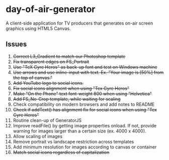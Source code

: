 # day-of-air-generator
A client-side application for TV producers that generates on-air screen graphics using HTML5 Canvas.

## Issues
1. ~~Correct L3_Gradient to match our Photoshop template~~
2. ~~Fix transparent edges on FS_Portrait~~
3. ~~Use "TeX Gyre Heros" as back-up font and test on Windows machine~~
4. ~~Use arrows and use inline-input with text. Ex. "Your image is [50%] from the top of canvas."~~
5. ~~Add YouTube logo to social icons.~~
6. ~~Fix social icons alignment when using "Tex Gyre Heros"~~
7. ~~Make "On the Phone" text font-weight 800 when using "Helvetica"~~
8. ~~Add FS_No-Crop template, while waiting for scaling~~
9. Check compatibility on modern browsers and add notes to README
10. ~~Check if addText() has alignment fix for social icons when using "Tex Gyre Heros"~~
11. Routine clean-up of GeneratorJS
12. Improve readFile() by getting image properties onload. If not, provide warning for images larger than a certain size (ex. 4000 x 4000).
13. Allow scaling of images
14. Remove portrait vs landscape restriction across templates
15. Add minimum resolution for images according to canvas or container
16. ~~Match social icons regardless of capitalization~~

